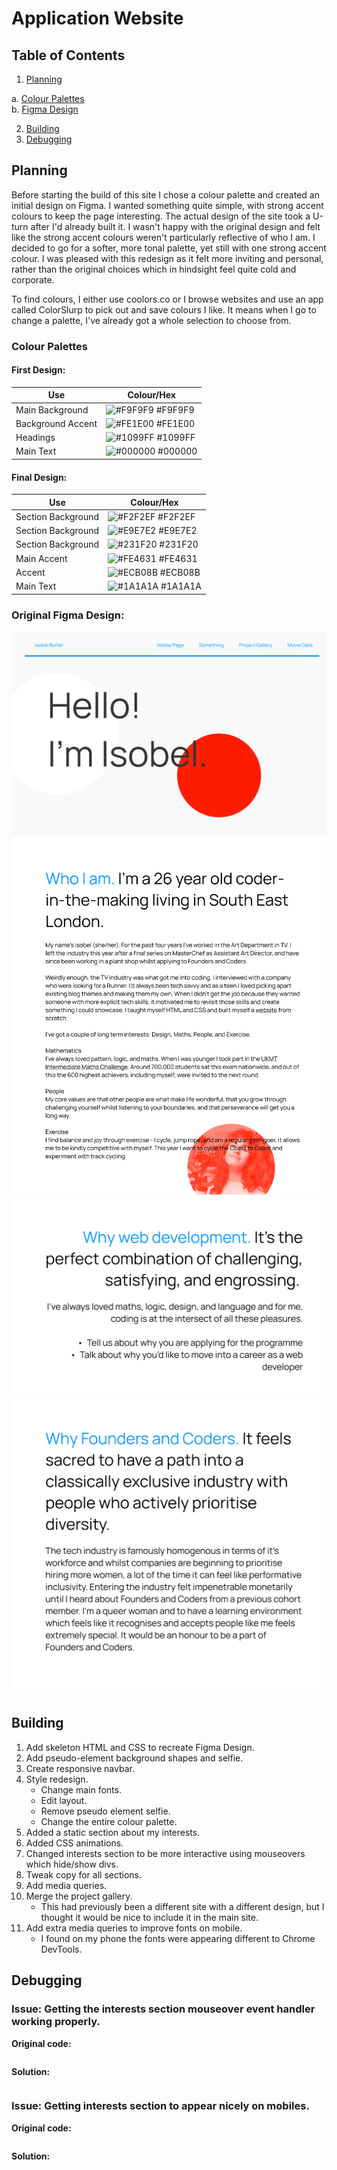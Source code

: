 
# Application Website

## Table of Contents
1. [Planning](#Planning)  

  a. [Colour Palettes](#colour-palettes)  
  b. [Figma Design](#original-figma-design) 

2. [Building](#Building)  
3. [Debugging](#Debugging)

## Planning

Before starting the build of this site I chose a colour palette and created an initial design on Figma. I wanted something quite simple, with strong accent colours to keep the page interesting. The actual design of the site took a U-turn after I'd already built it. I wasn't happy with the original design and felt like the strong accent colours weren't particularly reflective of who I am. I decided to go for a softer, more tonal palette, yet still with one strong accent colour. I was pleased with this redesign as it felt more inviting and personal, rather than the original choices which in hindsight feel quite cold and corporate.

To find colours, I either use coolors.co or I browse websites and use an app called ColorSlurp to pick out and save colours I like. It means when I go to change a palette, I've already got a whole selection to choose from.

### Colour Palettes
#### First Design:
| Use             | Colour/Hex                                                                |
| ----------------- | ------------------------------------------------------------------ |
| Main Background | ![#F9F9F9](https://via.placeholder.com/10/F9F9F9?text=+) #F9F9F9 |
| Background Accent | ![#FE1E00](https://via.placeholder.com/10/fe1e00?text=+) #FE1E00 |
| Headings | ![#1099FF](https://via.placeholder.com/10/1099ff?text=+) #1099FF |
| Main Text | ![#000000](https://via.placeholder.com/10/000000?text=+) #000000 |


#### Final Design:
| Use             | Colour/Hex                                                                |
| ----------------- | ------------------------------------------------------------------ |
| Section Background | ![#F2F2EF](https://via.placeholder.com/10/F2F2EF?text=+) #F2F2EF |
| Section Background | ![#E9E7E2](https://via.placeholder.com/10/E9E7E2?text=+) #E9E7E2 |
| Section Background | ![#231F20](https://via.placeholder.com/10/231F20?text=+) #231F20 |
| Main Accent | ![#FE4631](https://via.placeholder.com/10/FE4631?text=+) #FE4631 |
| Accent | ![#ECB08B](https://via.placeholder.com/10/ECB08B?text=+) #ECB08B |
| Main Text | ![#1A1A1A](https://via.placeholder.com/10/1A1A1A?text=+) #1A1A1A |

### Original Figma Design:

![Original Website design](images/figma_design/figma_design-1.png)
![Original Website design](images/figma_design/figma_design-2.png)
![Original Website design](images/figma_design/figma_design-3.png)
![Original Website design](images/figma_design/figma_design-4.png)

## Building

1. Add skeleton HTML and CSS to recreate Figma Design.
2. Add pseudo-element background shapes and selfie.
3. Create responsive navbar.
4. Style redesign.
    - Change main fonts.
    - Edit layout.
    - Remove pseudo element selfie.
    - Change the entire colour palette.
5. Added a static section about my interests.
6. Added CSS animations.
6. Changed interests section to be more interactive using mouseovers which hide/show divs.
7. Tweak copy for all sections.
8. Add media queries.
9. Merge the project gallery.
    - This had previously been a different site with a different design, but I thought it would be nice to include it in the main site.
10. Add extra media queries to improve fonts on mobile.
    - I found on my phone the fonts were appearing different to Chrome DevTools.


## Debugging

### Issue: Getting the interests section mouseover event handler working properly.


**Original code:**
```javascript


```

**Solution:**

```javascript

```

### Issue: Getting interests section to appear nicely on mobiles.


**Original code:**
```javascript


```

**Solution:**

```javascript

```
